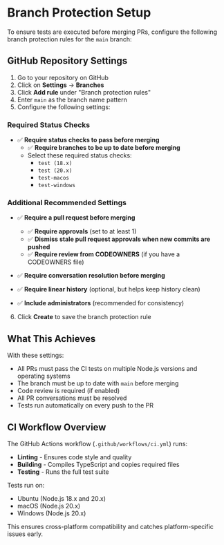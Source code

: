 # Branch Protection Setup

To ensure tests are executed before merging PRs, configure the following branch protection rules for the `main` branch:

## GitHub Repository Settings

1. Go to your repository on GitHub
2. Click on **Settings** → **Branches**
3. Click **Add rule** under "Branch protection rules"
4. Enter `main` as the branch name pattern
5. Configure the following settings:

### Required Status Checks
- ✅ **Require status checks to pass before merging**
  - ✅ **Require branches to be up to date before merging**
  - Select these required status checks:
    - `test (18.x)`
    - `test (20.x)`
    - `test-macos`
    - `test-windows`

### Additional Recommended Settings
- ✅ **Require a pull request before merging**
  - ✅ **Require approvals** (set to at least 1)
  - ✅ **Dismiss stale pull request approvals when new commits are pushed**
  - ✅ **Require review from CODEOWNERS** (if you have a CODEOWNERS file)
  
- ✅ **Require conversation resolution before merging**
- ✅ **Require linear history** (optional, but helps keep history clean)
- ✅ **Include administrators** (recommended for consistency)

6. Click **Create** to save the branch protection rule

## What This Achieves

With these settings:
- All PRs must pass the CI tests on multiple Node.js versions and operating systems
- The branch must be up to date with `main` before merging
- Code review is required (if enabled)
- All PR conversations must be resolved
- Tests run automatically on every push to the PR

## CI Workflow Overview

The GitHub Actions workflow (`.github/workflows/ci.yml`) runs:
- **Linting** - Ensures code style and quality
- **Building** - Compiles TypeScript and copies required files
- **Testing** - Runs the full test suite

Tests run on:
- Ubuntu (Node.js 18.x and 20.x)
- macOS (Node.js 20.x)
- Windows (Node.js 20.x)

This ensures cross-platform compatibility and catches platform-specific issues early.